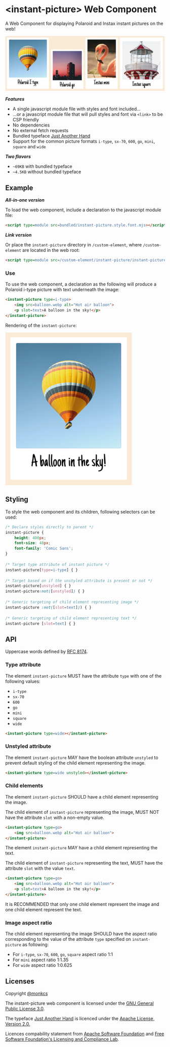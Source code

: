 # &lt;instant-picture&gt; Web Component

A Web Component for displaying Polaroid and Instax instant pictures on the web!

![Different instant pictures](example/banner.png "Different instant pictures")

***Features***

* A single javascript module file with styles and font included...
* ...or a javascript module file that will pull styles and font via ```<link>``` to be CSP friendly
* No dependencies
* No external fetch requests
* Bundled typeface [Just Another Hand](https://fonts.google.com/specimen/Just+Another+Hand)
* Support for the common picture formats `i-type`, `sx-70`, `600`, `go`, `mini`, `square` and `wide`

***Two flavors***

* `~69KB` with bundled typeface
* `~4.5KB` without bundled typeface

## Example

***All-in-one version***

To load the web component, include a declaration to the javascript module file:

```html
<script type=module src=bundled/instant-picture.style.font.mjs></script>
```

***Link version***

Or place the ```instant-picture``` directory in ```/custom-element```, where ```/custom-element``` are located in the web root:

```html
<script type=module src=/custom-element/instant-picture/instant-picture.style.font.mjs></script>
```

### Use

To use the web component, a declaration as the following will produce a Polaroid i-type picture with text underneath the image:

```html
<instant-picture type=i-type>
    <img src=balloon.webp alt="Hot air balloon">
    <p slot=text>A balloon in the sky!</p>
</instant-picture>
```

Rendering of the `instant-picture`:

<img src=example/example.png alt="Rendered Polaroid i-type picture" width=400>

## Styling

To style the web component and its children, following selectors can be used:

```css
/* Declare styles directly to parent */
instant-picture {
    height: 400px;
    font-size: 48px;
    font-family: 'Comic Sans';
}

/* Target type attribute of instant picture */
instant-picture[type=i-type] { }

/* Target based on if the unstyled attribute is present or not */
instant-picture[unstyled] { }
instant-picture:not([unstyled]) { }

/* Generic targeting of child element representing image */
instant-picture :not([slot=text])) { }

/* Generic targeting of child element representing text */
instant-picture [slot=text] { }
```

## API

Uppercase words defined by [RFC 8174](https://datatracker.ietf.org/doc/html/rfc8174 "Ambiguity of Uppercase vs Lowercase in RFC 2119 Key Words").

### Type attribute

The element `instant-picture` MUST have the attribute `type` with one of the following values:

* `i-type`
* `sx-70`
* `600`
* `go`
* `mini`
* `square`
* `wide`

```html
<instant-picture type=wide></instant-picture>
```

### Unstyled attribute

The element `instant-picture` MAY have the boolean attribute `unstyled` to prevent default styling of the child element representing the image.

```html
<instant-picture type=wide unstyled></instant-picture>
```

### Child elements

The element `instant-picture` SHOULD have a child element representing the image.

The child element of `instant-picture` representing the image, MUST NOT have the attribute `slot` with a non-empty value.

```html
<instant-picture type=go>
    <img src=balloon.webp alt="Hot air balloon">
</instant-picture>
```

The element `instant-picture` MAY have a child element representing the text.

The child element of `instant-picture` representing the text, MUST have the attribute `slot` with the value `text`.

```html
<instant-picture type=go>
    <img src=balloon.webp alt="Hot air balloon">
    <p slot=text>A balloon in the sky!</p>
</instant-picture>
```

It is RECOMMENDED that only one child element represent the image and one child element represent the text.

### Image aspect ratio

The child element representing the image SHOULD have the aspect ratio corresponding to the value of the attribute `type` specified on `instant-picture` as following:

* For `i-type`, `sx-70`, `600`, `go`, `square` aspect ratio 1:1
* For `mini` aspect ratio 1:1.35
* For `wide` aspect ratio 1:0.625

## Licenses

Copyright [@monkcs](https://github.com/monkcs/)

The instant-picture web component is licensed under the [GNU General Public License 3.0](https://www.gnu.org/licenses/gpl-3.0.html).

The typeface [Just Another Hand](https://fonts.google.com/specimen/Just+Another+Hand) is licenced under the [Apache License, Version 2.0.](https://www.apache.org/licenses/LICENSE-2.0)

Licences compability statement from [Apache Software Foundation](https://www.apache.org/licenses/GPL-compatibility.html) and [Free Software Foundation's Licensing and Compliance Lab](https://www.gnu.org/licenses/license-list.html#apache2).
